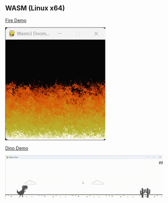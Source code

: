 ## WASM (Linux x64)

[Fire Demo](./fire)

[![](./fire/fire.gif)](./fire)

[Dino Demo](./dino/)

[![](./dino/dino.gif)](./dino)